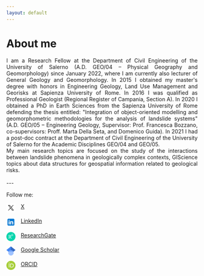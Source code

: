 ```yaml
---
layout: default
---
```


# About me

<div style="text-align: justify">I am a Research Fellow at the Department of Civil Engineering of the University of Salerno (A.D. GEO/04 – Physical Geography and Geomorphology) since January 2022, where I am currently also lecturer of General Geology and Geomorphology. In 2015 I obtained my master's degree with honors in Engineering Geology, Land Use Management and Georisks at Sapienza University of Rome. In 2016 I was qualified as Professional Geologist (Regional Register of Campania, Section A). In 2020 I obtained a PhD in Earth Sciences from the Sapienza University of Rome defending the thesis entitled: "Integration of object-oriented modelling and geomorphometric methodologies for the analysis of landslide systems" (A.D. GEO/05 – Engineering Geology, Supervisor: Prof. Francesca Bozzano, co-supervisors: Proff. Marta Della Seta, and Domenico Guida). In 2021 I had a post-doc contract at the Department of Civil Engineering of the University of Salerno for the Academic Disciplines GEO/04 and GEO/05.</div>

<div style="text-align: justify">My main research topics are focused on the study of the interactions between landslide phenomena in geologically complex contexts, GIScience topics about data structures for geospatial information related to geological risks.</div>
<br>
---

Follow me:

<img src="assets/img/X_white_icon.svg" width="24" heigth="24" title="X" alt="X icon" align="top"/>&emsp;<a href="https://x.com/MarioValiante">X</a>

<img src="assets/img/icons8-linkedin.svg" width="24" heigth="24" title="LinkedIn" alt="LinkedIn icon" align="top"/>&emsp;<a href="https://www.linkedin.com/in/mario-valiante-38958093/">LinkedIn</a>

<img src="assets/img/ResearchGate_icon_SVG.svg" width="24" heigth="24" title="ResearchGate" alt="ResearchGate icon" align="top"/>&emsp;<a href="https://www.researchgate.net/profile/Mario-Valiante">ResearchGate</a>

<img src="assets/img/Google_Scholar_logo.svg" width="24" heigth="24" title="Google Scholar" alt="Google Scholar icon" align="top"/>&emsp;<a href="https://scholar.google.it/citations?hl=it&user=Aku_jrEAAAAJ">Google Scholar</a>

<img src="assets/img/orcid.logo.icon.svg" width="24" heigth="24" title="ORCID" alt="ORCID icon" align="top"/>&emsp;<a href="https://orcid.org/0000-0001-8619-8473">ORCID</a>
